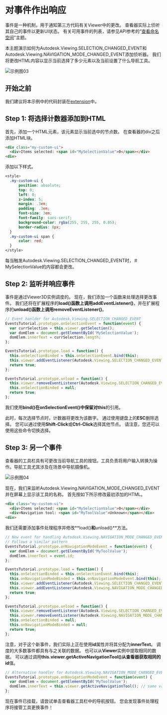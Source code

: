 # 对事件作出响应

事件是一种机制，用于通知第三方代码有关Viewer中的更改。 查看器实际上侦听其自己的事件以更新UI状态。 有关可用事件的列表，请参见API参考的“[查看命名空间](https://forge.autodesk.com/en/docs/viewer/v7/reference/Viewing/#escape-event)”主题。

本主题演示如何为Autodesk.Viewing.SELECTION_CHANGED_EVENT和Autodesk.Viewing.NAVIGATION_MODE_CHANGED_EVENT添加侦听器。 我们将更改HTML内容以显示当前选择了多少元素以及当前设置了什么导航工具。

![示例图03](https://developer.doc.autodesk.com/bPlouYTd/264/_images/events_tutorial5.png)

## 开始之前

我们建议将本示例中的代码封装在[extension](https://forge.autodesk.com/en/docs/viewer/v7/developers_guide/viewer_basics/extensions/)中。

## Step 1: 将选择计数器添加到HTML

首先，添加一个HTML元素，该元素显示当前选中的节点数。 在查看器的div之后添加HTML块。

```html
<div class="my-custom-ui">
  <div>Items selected: <span id="MySelectionValue">0</span></div>
<div>
```

添加以下样式。

```css
<style>
  .my-custom-ui {
      position: absolute;
      top: 0;
      left: 0;
      z-index: 5;
      margin: .3em;
      padding: .3em;
      font-size: 3em;
      font-family: sans-serif;
      background-color: rgba(255, 255, 255, 0.85);
      border-radius: 8px;
  }
  .my-custom-ui span {
      color: red;
  }
</style>
```

每当触发Autodesk.Viewing.SELECTION_CHANGED_EVENT时，＃MySelectionValue的内容都会更改。

## Step 2: 监听并响应事件

事件是通过Viewer3D实例调度的。 现在，我们添加一个函数来处理选择更改事件。 我们还将在扩展程序的**load()**函数上调用**addEventListener()**，并在扩展程序的**unload()**函数上调用**removeEventListener()**。

```js
// Event hanlder for Autodesk.Viewing.SELECTION_CHANGED_EVENT
EventsTutorial.prototype.onSelectionEvent = function(event) {
  var currSelection = this.viewer.getSelection();
  var domElem = document.getElementById('MySelectionValue');
  domElem.innerText = currSelection.length;
};

EventsTutorial.prototype.load = function() {
  this.onSelectionBinded = this.onSelectionEvent.bind(this);
  this.viewer.addEventListener(Autodesk.Viewing.SELECTION_CHANGED_EVENT, this.onSelectionBinded);
  return true;
};

EventsTutorial.prototype.unload = function() {
  this.viewer.removeEventListener(Autodesk.Viewing.SELECTION_CHANGED_EVENT, this.onSelectionBinded);
  this.onSelectionBinded = null;
  return true;
};
```

我们使用**bind()**在**onSelectionEvent()**中保留对**this**的引用。

此时，每次选择节点时，计数器将更改为该数字。 通过使用键盘上的**ESC**删除选择。 您可以通过使用**Shift-Click**或**Ctrl-Click**选择其他节点。 请注意，您还可以使用这些命令切换选择。

## Step 3: 另一个事件

查看器的工具栏具有可更改当前导航工具的按钮。工具负责将用户输入转换为操作。导航工具尤其涉及在场景中导航摄像机。

![示例图04](https://developer.doc.autodesk.com/bPlouYTd/264/_images/toolbar_navigation5.png)

现在，我们来监听Autodesk.Viewing.NAVIGATION_MODE_CHANGED_EVENT并在屏幕上显示该工具的名称。 首先按如下所示修改最初添加的HTML。

```html
<div class="my-custom-ui">
  <div>Items selected: <span id="MySelectionValue">0</span></div>
  <div>Navigation tool: <span id="MyToolValue">Unknown</span></div>
<div>
```

我们还需要添加事件处理程序并修改**load()**和**unload()**方法。

```js
// New event for handling Autodesk.Viewing.NAVIGATION_MODE_CHANGED_EVENT
// Follows a similar pattern
EventsTutorial.prototype.onNavigationModeEvent = function(event) {
  var domElem = document.getElementById('MyToolValue');
  domElem.innerText = event.id;
};

EventsTutorial.prototype.load = function() {
  this.onSelectionBinded = this.onSelectionEvent.bind(this);
  this.onNavigationModeBinded = this.onNavigationModeEvent.bind(this);
  this.viewer.addEventListener(Autodesk.Viewing.SELECTION_CHANGED_EVENT, this.onSelectionBinded);
  this.viewer.addEventListener(Autodesk.Viewing.NAVIGATION_MODE_CHANGED_EVENT, this.onNavigationModeBinded);
  return true;
};

EventsTutorial.prototype.unload = function() {
  this.viewer.removeEventListener(Autodesk.Viewing.SELECTION_CHANGED_EVENT, this.onSelectionBinded);
  this.viewer.removeEventListener(Autodesk.Viewing.NAVIGATION_MODE_CHANGED_EVENT, this.onNavigationModeBinded);
  this.onSelectionBinded = null;
  this.onNavigationModeBinded = null;
  return true;
};
```

注意，对于这个新事件，我们实际上正在使用**id**属性并将其分配为**innerText**。 调度的大多数事件都具有与之关联的数据。 也可以从**Viewer**实例中提取相同的数据。 可以通过调用**this.viewer.getActiveNavigationTool()**从查看器获取相同的**id**值。

```js
// Alternative handler for Autodesk.Viewing.NAVIGATION_MODE_CHANGED_EVENT
EventsTutorial.prototype.onNavigationModeEvent = function(event) {
  var domElem = document.getElementById('MyToolValue');
  domElem.innerText = this.viewer.getActiveNavigationTool(); // same value as event.id
};
```

现在事件已挂载，请尝试单击查看器工具栏中的导航按钮。 您会发现事件处理程序将接管工具更换事件！

